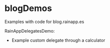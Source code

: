 blogDemos
=========

Examples with code for blog.rainapp.es

RainAppDelegatesDemo:
 - Example custom delegate through a calculator
